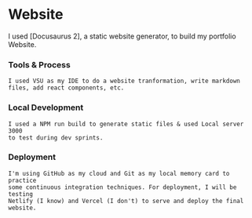 # Website

I used [Docusaurus 2], a static website generator, to build my portfolio Website. 

### Tools & Process

```
I used VSU as my IDE to do a website tranformation, write markdown files, add react components, etc.  
```

### Local Development

```
I used a NPM run build to generate static files & used Local server 3000
to test during dev sprints. 
```
### Deployment

```
I'm using GitHub as my cloud and Git as my local memory card to practice 
some continuous integration techniques. For deployment, I will be testing
Netlify (I know) and Vercel (I don't) to serve and deploy the final website.
```
